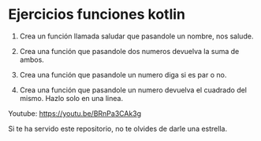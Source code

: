 # Ejercicios funciones kotlin

1. Crea un función llamada saludar que pasandole un nombre, nos salude.

2. Crea una función que pasandole dos numeros devuelva la suma de ambos.

3. Crea una función que pasandole un numero diga si es par o no.

4. Crea una función que pasandole un numero devuelva el cuadrado del mismo. Hazlo solo en una linea.

Youtube: https://youtu.be/BRnPa3CAk3g

Si te ha servido este repositorio, no te olvides de darle una estrella.